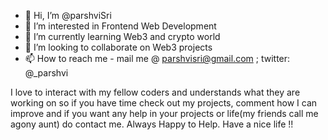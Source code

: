 - 👋 Hi, I’m @parshviSri
- 👀 I’m interested in Frontend Web Development
- 🌱 I’m currently learning Web3 and crypto world
- 💞️ I’m looking to collaborate on Web3 projects  
- 📫 How to reach me - mail me @ parshvisri@gmail.com ; twitter: @_parshvi

<!---
parshviSri/parshviSri is a ✨ special ✨ repository because its `README.md` (this file) appears on your GitHub profile.
You can click the Preview link to take a look at your changes.
--->
I love to interact with my fellow coders and 
understands what they are working on so 
if you have time check out my projects,
comment how I can improve and 
if you want any help in your projects or 
life(my friends call me agony aunt) 
do contact me. 
Always Happy to Help.
Have a nice life !!
